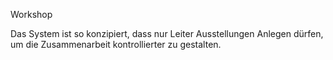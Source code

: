 Workshop

Das System ist so konzipiert, dass nur Leiter Ausstellungen Anlegen dürfen, um die Zusammenarbeit kontrollierter zu gestalten.